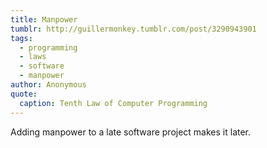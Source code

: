 ```yaml
---
title: Manpower
tumblr: http://guillermonkey.tumblr.com/post/3290943901
tags:
  - programming
  - laws
  - software
  - manpower
author: Anonymous
quote:
  caption: Tenth Law of Computer Programming
---
```


Adding manpower to a late software project makes it later.
